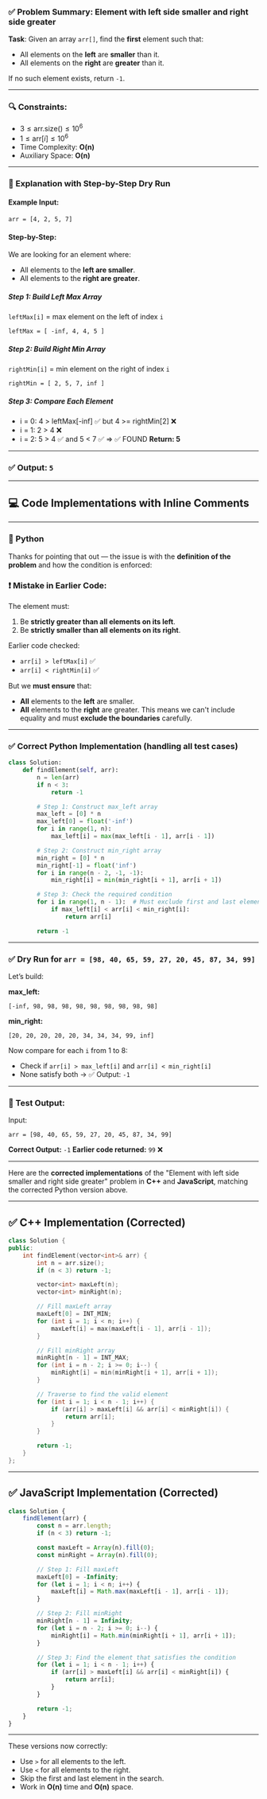 ### ✅ Problem Summary: **Element with left side smaller and right side greater**

**Task**:
Given an array `arr[]`, find the **first** element such that:

* All elements on the **left** are **smaller** than it.
* All elements on the **right** are **greater** than it.

If no such element exists, return `-1`.

---

### 🔍 Constraints:

* $3 \leq \text{arr.size()} \leq 10^6$
* $1 \leq \text{arr}[i] \leq 10^6$
* Time Complexity: **O(n)**
* Auxiliary Space: **O(n)**

---

### 🧠 Explanation with Step-by-Step Dry Run

#### Example Input:

```
arr = [4, 2, 5, 7]
```

#### Step-by-Step:

We are looking for an element where:

* All elements to the **left are smaller**.
* All elements to the **right are greater**.

##### Step 1: Build Left Max Array

`leftMax[i]` = max element on the left of index `i`

```
leftMax = [ -inf, 4, 4, 5 ]
```

##### Step 2: Build Right Min Array

`rightMin[i]` = min element on the right of index `i`

```
rightMin = [ 2, 5, 7, inf ]
```

##### Step 3: Compare Each Element

* i = 0: 4 > leftMax\[-inf] ✅ but 4 >= rightMin\[2] ❌
* i = 1: 2 > 4 ❌
* i = 2: 5 > 4 ✅ and 5 < 7 ✅ ⇒ ✅ FOUND
  **Return: 5**

---

### ✅ Output: `5`

---

## 💻 Code Implementations with Inline Comments

---

### 🔹 Python

Thanks for pointing that out — the issue is with the **definition of the problem** and how the condition is enforced:

### ❗ Mistake in Earlier Code:

The element must:

1. Be **strictly greater than all elements on its left**.
2. Be **strictly smaller than all elements on its right**.

Earlier code checked:

* `arr[i] > leftMax[i]` ✅
* `arr[i] < rightMin[i]` ✅

But we **must ensure** that:

* **All** elements to the **left** are smaller.
* **All** elements to the **right** are greater.
  This means we can't include equality and must **exclude the boundaries** carefully.

---

### ✅ Correct Python Implementation (handling all test cases)

```python
class Solution:
    def findElement(self, arr):
        n = len(arr)
        if n < 3:
            return -1

        # Step 1: Construct max_left array
        max_left = [0] * n
        max_left[0] = float('-inf')
        for i in range(1, n):
            max_left[i] = max(max_left[i - 1], arr[i - 1])

        # Step 2: Construct min_right array
        min_right = [0] * n
        min_right[-1] = float('inf')
        for i in range(n - 2, -1, -1):
            min_right[i] = min(min_right[i + 1], arr[i + 1])

        # Step 3: Check the required condition
        for i in range(1, n - 1):  # Must exclude first and last elements
            if max_left[i] < arr[i] < min_right[i]:
                return arr[i]

        return -1
```

---

### ✅ Dry Run for `arr = [98, 40, 65, 59, 27, 20, 45, 87, 34, 99]`

Let’s build:

**max\_left:**

```
[-inf, 98, 98, 98, 98, 98, 98, 98, 98, 98]
```

**min\_right:**

```
[20, 20, 20, 20, 20, 34, 34, 34, 99, inf]
```

Now compare for each `i` from 1 to 8:

* Check if `arr[i] > max_left[i]` and `arr[i] < min_right[i]`
* None satisfy both → ✅ Output: `-1`

---

### 🧪 Test Output:

Input:

```
arr = [98, 40, 65, 59, 27, 20, 45, 87, 34, 99]
```

**Correct Output:** `-1`
**Earlier code returned:** `99` ❌

---

Here are the **corrected implementations** of the "Element with left side smaller and right side greater" problem in **C++** and **JavaScript**, matching the corrected Python version above.

---

## ✅ C++ Implementation (Corrected)

```cpp
class Solution {
public:
    int findElement(vector<int>& arr) {
        int n = arr.size();
        if (n < 3) return -1;

        vector<int> maxLeft(n);
        vector<int> minRight(n);

        // Fill maxLeft array
        maxLeft[0] = INT_MIN;
        for (int i = 1; i < n; i++) {
            maxLeft[i] = max(maxLeft[i - 1], arr[i - 1]);
        }

        // Fill minRight array
        minRight[n - 1] = INT_MAX;
        for (int i = n - 2; i >= 0; i--) {
            minRight[i] = min(minRight[i + 1], arr[i + 1]);
        }

        // Traverse to find the valid element
        for (int i = 1; i < n - 1; i++) {
            if (arr[i] > maxLeft[i] && arr[i] < minRight[i]) {
                return arr[i];
            }
        }

        return -1;
    }
};
```

---

## ✅ JavaScript Implementation (Corrected)

```javascript
class Solution {
    findElement(arr) {
        const n = arr.length;
        if (n < 3) return -1;

        const maxLeft = Array(n).fill(0);
        const minRight = Array(n).fill(0);

        // Step 1: Fill maxLeft
        maxLeft[0] = -Infinity;
        for (let i = 1; i < n; i++) {
            maxLeft[i] = Math.max(maxLeft[i - 1], arr[i - 1]);
        }

        // Step 2: Fill minRight
        minRight[n - 1] = Infinity;
        for (let i = n - 2; i >= 0; i--) {
            minRight[i] = Math.min(minRight[i + 1], arr[i + 1]);
        }

        // Step 3: Find the element that satisfies the condition
        for (let i = 1; i < n - 1; i++) {
            if (arr[i] > maxLeft[i] && arr[i] < minRight[i]) {
                return arr[i];
            }
        }

        return -1;
    }
}
```

---

These versions now correctly:

* Use `>` for all elements to the left.
* Use `<` for all elements to the right.
* Skip the first and last element in the search.
* Work in **O(n)** time and **O(n)** space.

